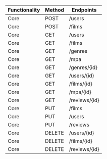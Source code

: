 | Functionality    | Method | Endpoints                                                  |
|------------------|--------|------------------------------------------------------------|
| Core             | POST   | /users                                                     | 
| Core             | POST   | /films                                                     | 
| Core             | GET    | /users                                                     |
| Core             | GET    | /films                                                     |
| Core             | GET    | /genres                                                    |
| Core             | GET    | /mpa                                                       |
| Core             | GET    | /genres/{id}                                               |
| Core             | GET    | /users/{id}                                                |
| Core             | GET    | /films/{id}                                                |
| Core             | GET    | /mpa/{id}                                                  |
| Core             | GET    | /reviews/{id}                                              |
| Core             | PUT    | /films                                                     |
| Core             | PUT    | /users                                                     |
| Core             | PUT    | /reviews                                                   |
| Core             | DELETE | /users/{id}                                                |
| Core             | DELETE | /films/{id}                                                |
| Core             | DELETE | /reviews/{id}                                              |
